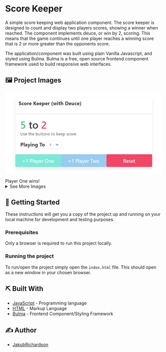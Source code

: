 # Score Keeper
A simple score keeping web application component. The score keeper is designed to count and display two players scores, showing a winner when reached. The component implements deuce, or win by 2, scoring. This means that the game continues until one player reaches a winning score that is 2 or more greater than the opponents score.

The application/component was built using plain Vanilla Javascript, and styled using Bulma. Bulma is a free, open source frontend component framework used to build responsive web interfaces.

## 🖼️ Project Images

<p align="center">
    <img src="./images/Winner.png" alt="Player One Wins!" width="600"/>
</p>
Player One wins!

<details>
<summary>See More Images</summary>
<br>
<p align="center">
    <img src="./images/ScoreKeeper.png" alt="The reset ScoreKeeper state." width="=600"/>
</p>
The reset ScoreKeeper state.

<p align="center">
    <img src="./images/Deuce.png" alt="" width="=600"/>
</p>
Player One wins by deuce (win by 2).

</details>

## 🏁 Getting Started
These instructions will get you a copy of the project up and running on your local machine for development and testing purposes.

### Prerequisites
Only a browser is required to run this project locally.

### Running the project
To run/open the project simply open the `index.html` file. This should open as a new window in your chosen browser.

## ⛏️ Built With

- [JavaScript](https://developer.mozilla.org/en-US/docs/Web/JavaScript) - Programming language
- [HTML](https://developer.mozilla.org/en-US/docs/Web/HTML) - Markup Language 
- [Bulma](https://bulma.io/) - Frontend Component/Styling Framework

## ✍️ Author

- [JakubRichardson](https://github.com/JakubRichardson)